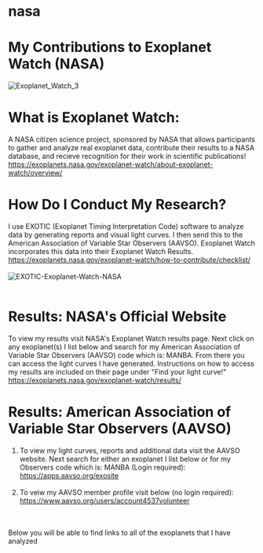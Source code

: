 # nasa
# My Contributions to Exoplanet Watch (NASA)
![Exoplanet_Watch_3](https://github.com/user-attachments/assets/f1847e83-7011-45f8-b8e1-5218ccd9243a)
<br>
# What is Exoplanet Watch: 
A NASA citizen science project, sponsored by NASA that allows participants to gather and analyze real exoplanet data, contribute their results to a NASA database, and recieve recognition for their work in scientific publications!
<br>
https://exoplanets.nasa.gov/exoplanet-watch/about-exoplanet-watch/overview/
<br>
# How Do I Conduct My Research?
I use EXOTIC (Exoplanet Timing Interpretation Code) software to analyze data by generating reports and visual light curves.  I then send this to the American Association of Variable Star Observers (AAVSO). Exoplanet Watch incorporates this data into their Exoplanet Watch Results.
<br>
https://exoplanets.nasa.gov/exoplanet-watch/how-to-contribute/checklist/
<br>
<br>
![EXOTIC-Exoplanet-Watch-NASA](https://github.com/user-attachments/assets/3bb90e63-2d81-40cc-ab98-5635f5c2c719)
<br>
<br>
# Results: NASA's Official Website
To view my results visit NASA's Exoplanet Watch results page.  Next click on any exoplanet(s) I list below and search for my American Association of Variable Star Observers (AAVSO) code which is: MANBA.  From there you can access the light curves I have generated.  Instructions on how to access my results are included on their page under "Find your light curve!"
https://exoplanets.nasa.gov/exoplanet-watch/results/
<br>
# Results: American Association of Variable Star Observers (AAVSO) 
1. To view my light curves, reports and additional data visit the AAVSO website.  Next search for either an exoplanet I list below or for my Observers code which is: MANBA (Login required): https://apps.aavso.org/exosite <br><br>
2. To veiw my AAVSO member profile visit below (no login required): https://www.aavso.org/users/account4537volunteer
<br>
<br>
Below you will be able to find links to all of the exoplanets that I have analyzed 
